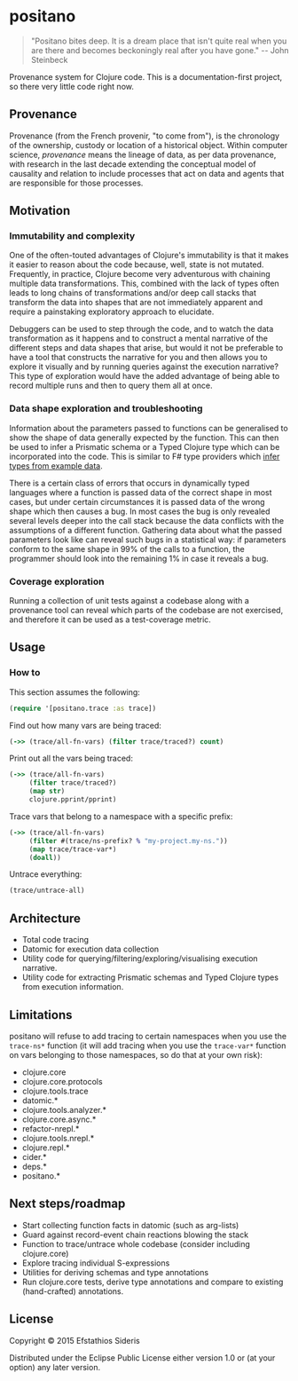 # positano

> "Positano bites deep. It is a dream place that isn't quite real when
> you are there and becomes beckoningly real after you have gone." --
> John Steinbeck

Provenance system for Clojure code. This is a documentation-first
project, so there very little code right now.

## Provenance

Provenance (from the French provenir, "to come from"), is the
chronology of the ownership, custody or location of a historical
object. Within computer science, *provenance* means the lineage of
data, as per data provenance, with research in the last decade
extending the conceptual model of causality and relation to include
processes that act on data and agents that are responsible for those
processes.

## Motivation

### Immutability and complexity

One of the often-touted advantages of Clojure's immutability is that
it makes it easier to reason about the code because, well, state is
not mutated. Frequently, in practice, Clojure become very adventurous
with chaining multiple data transformations. This, combined with the
lack of types often leads to long chains of transformations and/or
deep call stacks that transform the data into shapes that are not
immediately apparent and require a painstaking exploratory approach to
elucidate.

Debuggers can be used to step through the code, and to watch the data
transformation as it happens and to construct a mental narrative of
the different steps and data shapes that arise, but would it not be
preferable to have a tool that constructs the narrative for you and
then allows you to explore it visually and by running queries against
the execution narrative? This type of exploration would have the
added advantage of being able to record multiple runs and then to
query them all at once.

### Data shape exploration and troubleshooting

Information about the parameters passed to functions can be
generalised to show the shape of data generally expected by the
function. This can then be used to infer a Prismatic schema or a
Typed Clojure type which can be incorporated into the code. This is
similar to F# type providers which [infer types from example
data](http://fsharp.github.io/FSharp.Data/library/JsonProvider.html).

There is a certain class of errors that occurs in dynamically typed
languages where a function is passed data of the correct shape in most
cases, but under certain circumstances it is passed data of the wrong
shape which then causes a bug. In most cases the bug is only revealed
several levels deeper into the call stack because the data conflicts
with the assumptions of a different function. Gathering data about
what the passed parameters look like can reveal such bugs in a
statistical way: if parameters conform to the same shape in 99% of the
calls to a function, the programmer should look into the remaining 1%
in case it reveals a bug.

### Coverage exploration

Running a collection of unit tests against a codebase along with a
provenance tool can reveal which parts of the codebase are not
exercised, and therefore it can be used as a test-coverage metric.

## Usage

### How to

This section assumes the following:

```clojure
(require '[positano.trace :as trace])
```

Find out how many vars are being traced:

```clojure
(->> (trace/all-fn-vars) (filter trace/traced?) count)
```

Print out all the vars being traced:

```clojure
(->> (trace/all-fn-vars)
     (filter trace/traced?)
     (map str)
     clojure.pprint/pprint)
```

Trace vars that belong to a namespace with a specific prefix:

```clojure
(->> (trace/all-fn-vars)
     (filter #(trace/ns-prefix? % "my-project.my-ns."))
     (map trace/trace-var*)
     (doall))
```

Untrace everything:

```clojure
(trace/untrace-all)
```

## Architecture

* Total code tracing
* Datomic for execution data collection
* Utility code for querying/filtering/exploring/visualising execution
  narrative.
* Utility code for extracting Prismatic schemas and Typed Clojure
  types from execution information.

## Limitations

positano will refuse to add tracing to certain namespaces when you use
the `trace-ns*` function (it will add tracing when you use the
`trace-var*` function on vars belonging to those namespaces, so do
that at your own risk):

* clojure.core
* clojure.core.protocols
* clojure.tools.trace
* datomic.*
* clojure.tools.analyzer.*
* clojure.core.async.*
* refactor-nrepl.*
* clojure.tools.nrepl.*
* clojure.repl.*
* cider.*
* deps.*
* positano.*

## Next steps/roadmap

* Start collecting function facts in datomic (such as arg-lists)
* Guard against record-event chain reactions blowing the stack
* Function to trace/untrace whole codebase (consider including clojure.core)
* Explore tracing individual S-expressions
* Utilities for deriving schemas and type annotations
* Run clojure.core tests, derive type annotations and compare to
  existing (hand-crafted) annotations.

## License

Copyright © 2015 Efstathios Sideris

Distributed under the Eclipse Public License either version 1.0 or (at
your option) any later version.
